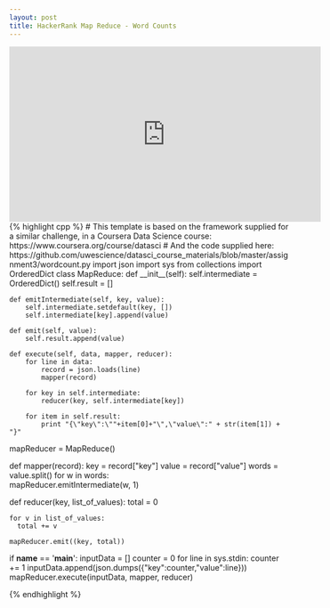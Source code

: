 ```yaml
---
layout: post
title: HackerRank Map Reduce - Word Counts
---
```


<iframe width="560" height="315" src="https://www.youtube.com/embed/tBGXyjhM9FE" frameborder="0" allow="autoplay; encrypted-media" allowfullscreen></iframe>
{% highlight cpp %}
# This template is based on the framework supplied for a similar challenge, in a Coursera Data Science course: https://www.coursera.org/course/datasci
# And the code supplied here: https://github.com/uwescience/datasci_course_materials/blob/master/assignment3/wordcount.py
import json
import sys
from collections import OrderedDict
class MapReduce:
    def __init__(self):
        self.intermediate = OrderedDict()
        self.result = []

    def emitIntermediate(self, key, value):
        self.intermediate.setdefault(key, [])
        self.intermediate[key].append(value)

    def emit(self, value):
        self.result.append(value) 

    def execute(self, data, mapper, reducer):
        for line in data:
            record = json.loads(line)
            mapper(record)

        for key in self.intermediate:
            reducer(key, self.intermediate[key])

        for item in self.result:
            print "{\"key\":\""+item[0]+"\",\"value\":" + str(item[1]) + "}"

mapReducer = MapReduce()

def mapper(record):
    key = record["key"]
    value = record["value"]
    words = value.split()
    for w in words:		
      mapReducer.emitIntermediate(w, 1)

def reducer(key, list_of_values):
    total = 0
    
    for v in list_of_values:
      total += v

    mapReducer.emit((key, total))

if __name__ == '__main__':
  inputData = []
  counter = 0
  for line in sys.stdin:
	counter += 1
	inputData.append(json.dumps({"key":counter,"value":line}))
  mapReducer.execute(inputData, mapper, reducer)

{% endhighlight %}
